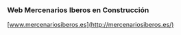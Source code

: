 ### Web Mercenarios Iberos en Construcción

[www.mercenariosiberos.es](http://mercenariosiberos.es/)
